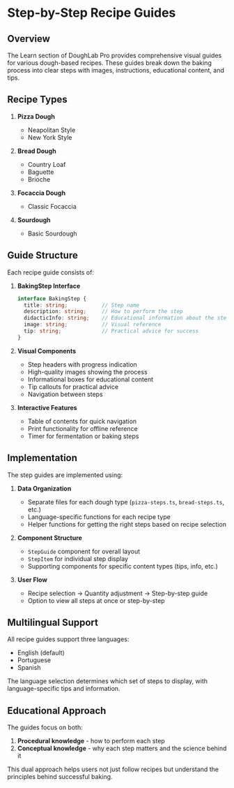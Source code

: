 
# Step-by-Step Recipe Guides

## Overview
The Learn section of DoughLab Pro provides comprehensive visual guides for various dough-based recipes. These guides break down the baking process into clear steps with images, instructions, educational content, and tips.

## Recipe Types

1. **Pizza Dough**
   - Neapolitan Style
   - New York Style

2. **Bread Dough**
   - Country Loaf
   - Baguette
   - Brioche

3. **Focaccia Dough**
   - Classic Focaccia

4. **Sourdough**
   - Basic Sourdough

## Guide Structure

Each recipe guide consists of:

1. **BakingStep Interface**
   ```typescript
   interface BakingStep {
     title: string;           // Step name
     description: string;     // How to perform the step
     didacticInfo: string;    // Educational information about the step
     image: string;           // Visual reference
     tip: string;             // Practical advice for success
   }
   ```

2. **Visual Components**
   - Step headers with progress indication
   - High-quality images showing the process
   - Informational boxes for educational content
   - Tip callouts for practical advice
   - Navigation between steps

3. **Interactive Features**
   - Table of contents for quick navigation
   - Print functionality for offline reference
   - Timer for fermentation or baking steps

## Implementation

The step guides are implemented using:

1. **Data Organization**
   - Separate files for each dough type (`pizza-steps.ts`, `bread-steps.ts`, etc.)
   - Language-specific functions for each recipe type
   - Helper functions for getting the right steps based on recipe selection

2. **Component Structure**
   - `StepGuide` component for overall layout
   - `StepItem` for individual step display
   - Supporting components for specific content types (tips, info, etc.)

3. **User Flow**
   - Recipe selection → Quantity adjustment → Step-by-step guide
   - Option to view all steps at once or step-by-step

## Multilingual Support

All recipe guides support three languages:
- English (default)
- Portuguese
- Spanish

The language selection determines which set of steps to display, with language-specific tips and information.

## Educational Approach

The guides focus on both:
1. **Procedural knowledge** - how to perform each step
2. **Conceptual knowledge** - why each step matters and the science behind it

This dual approach helps users not just follow recipes but understand the principles behind successful baking.
